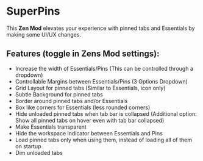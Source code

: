 # SuperPins

This **Zen Mod** elevates your experience with pinned tabs and Essentials by making some UI/UX changes.

## Features (toggle in Zens Mod settings):

- Increase the width of Essentials/Pins (This can be controlled through a dropdown)
- Controllable Margins between Essentials/Pins (3 Options Dropdown)
- Grid Layout for pinned tabs (Similar to Essentials, icon only)
- Subtle Background for pinned tabs
- Border around pinned tabs and/or Essentials
- Box like corners for Essentials (less rounded corners)
- Hide unloaded pinned tabs when tab bar is collapsed (Additional option: Show all pinned tabs on hover even with tab bar collapsed)
- Make Essentials transparent
- Hide the workspace indicator between Essentials and Pins
- Load pinned tabs only when using them, instead of loading all of them on startup
- Dim unloaded tabs
